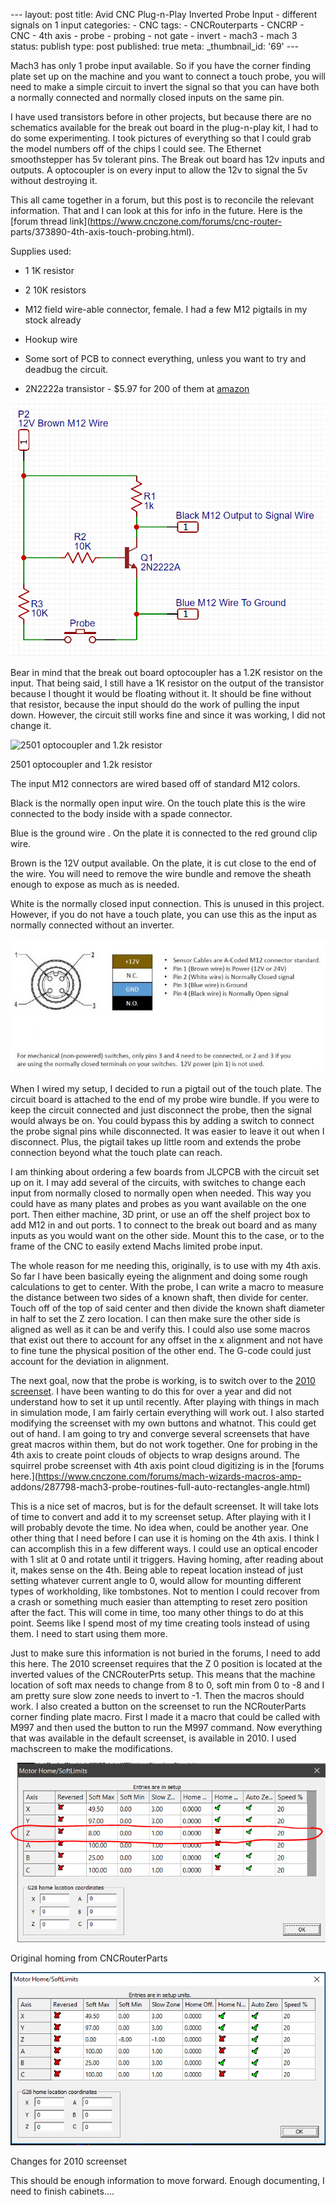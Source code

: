 \--- layout: post title: Avid CNC Plug-n-Play Inverted Probe Input - different
signals on 1 input categories: \- CNC tags: \- CNCRouterparts \- CNCRP \- CNC
\- 4th axis \- probe \- probing \- not gate \- invert \- mach3 \- mach 3
status: publish type: post published: true meta: _thumbnail_id: '69' \---

Mach3 has only 1 probe input available. So if you have the corner finding
plate set up on the machine and you want to connect a touch probe, you will
need to make a simple circuit to invert the signal so that you can have both a
normally connected and normally closed inputs on the same pin.

I have used transistors before in other projects, but because there are no
schematics available for the break out board in the plug-n-play kit, I had to
do some experimenting. I took pictures of everything so that I could grab the
model numbers off of the chips I could see. The Ethernet smoothstepper has 5v
tolerant pins. The Break out board has 12v inputs and outputs. A optocoupler
is on every input to allow the 12v to signal the 5v without destroying it.

This all came together in a forum, but this post is to reconcile the relevant
information. That and I can look at this for info in the future. Here is the
[forum thread link](https://www.cnczone.com/forums/cnc-router-
parts/373890-4th-axis-touch-probing.html).

Supplies used:

  * 1 1K resistor

  * 2 10K resistors

  * M12 field wire-able connector, female. I had a few M12 pigtails in my stock already

  * Hookup wire

  * Some sort of PCB to connect everything, unless you want to try and deadbug the circuit. 

  * 2N2222a transistor - $5.97 for 200 of them at [amazon](https://www.amazon.com/McIgIcM-2n2222-transistor-Through-2n2222a/dp/B06XPWS52G/ref=sr_1_2?ie=UTF8&qid=1550138826&sr=8-2&keywords=2n2222a)

![ProbeCircuit.PNG](/assets/img/ProbeCircuit.PNG)

Bear in mind that the break out board optocoupler has a 1.2K resistor on the
input. That being said, I still have a 1K resistor on the output of the
transistor because I thought it would be floating without it. It should be
fine without that resistor, because the input should do the work of pulling
the input down. However, the circuit still works fine and since it was
working, I did not change it.

![2501 optocoupler and 1.2k
resistor](/assets/img/20190207_091146.jpg)

2501 optocoupler and 1.2k resistor

The input M12 connectors are wired based off of standard M12 colors.

Black is the normally open input wire. On the touch plate this is the wire
connected to the body inside with a spade connector.

Blue is the ground wire . On the plate it is connected to the red ground clip
wire.

Brown is the 12V output available. On the plate, it is cut close to the end of
the wire. You will need to remove the wire bundle and remove the sheath enough
to expose as much as is needed.

White is the normally closed input connection. This is unused in this project.
However, if you do not have a touch plate, you can use this as the input as
normally connected without an inverter.

![CapturePlug.jpg](/assets/img/CapturePlug.jpg)

When I wired my setup, I decided to run a pigtail out of the touch plate. The
circuit board is attached to the end of my probe wire bundle. If you were to
keep the circuit connected and just disconnect the probe, then the signal
would always be on. You could bypass this by adding a switch to connect the
probe signal pins while disconnected. It was easier to leave it out when I
disconnect. Plus, the pigtail takes up little room and extends the probe
connection beyond what the touch plate can reach.

I am thinking about ordering a few boards from JLCPCB with the circuit set up
on it. I may add several of the circuits, with switches to change each input
from normally closed to normally open when needed. This way you could have as
many plates and probes as you want available on the one port. Then either
machine, 3D print, or use an off the shelf project box to add M12 in and out
ports. 1 to connect to the break out board and as many inputs as you would
want on the other side. Mount this to the case, or to the frame of the CNC to
easily extend Machs limited probe input.

  

The whole reason for me needing this, originally, is to use with my 4th axis.
So far I have been basically eyeing the alignment and doing some rough
calculations to get to center. With the probe, I can write a macro to measure
the distance between two sides of a known shaft, then divide for center. Touch
off of the top of said center and then divide the known shaft diameter in half
to set the Z zero location. I can then make sure the other side is aligned as
well as it can be and verify this. I could also use some macros that exist out
there to account for any offset in the x alignment and not have to fine tune
the physical position of the other end. The G-code could just account for the
deviation in alignment.

The next goal, now that the probe is working, is to switch over to the [2010
screenset](http://www.thecncwoodworker.com/2010.html). I have been wanting to
do this for over a year and did not understand how to set it up until
recently. After playing with things in mach in simulation mode, I am fairly
certain everything will work out. I also started modifying the screenset with
my own buttons and whatnot. This could get out of hand. I am going to try and
converge several screensets that have great macros within them, but do not
work together. One for probing in the 4th axis to create point clouds of
objects to wrap designs around. The squirrel probe screenset with 4th axis
point cloud digitizing is in the [forums
here.](https://www.cnczone.com/forums/mach-wizards-macros-amp-
addons/287798-mach3-probe-routines-full-auto-rectangles-angle.html)

This is a nice set of macros, but is for the default screenset. It will take
lots of time to convert and add it to my screenset setup. After playing with
it I will probably devote the time. No idea when, could be another year. One
other thing that I need before I can use it is homing on the 4th axis. I think
I can accomplish this in a few different ways. I could use an optical encoder
with 1 slit at 0 and rotate until it triggers. Having homing, after reading
about it, makes sense on the 4th. Being able to repeat location instead of
just setting whatever current angle to 0, would allow for mounting different
types of workholding, like tombstones. Not to mention I could recover from a
crash or something much easier than attempting to reset zero position after
the fact. This will come in time, too many other things to do at this point.
Seems like I spend most of my time creating tools instead of using them. I
need to start using them more.

Just to make sure this information is not buried in the forums, I need to add
this here. The 2010 screenset requires that the Z 0 position is located at the
inverted values of the CNCRouterPrts setup. This means that the machine
location of soft max needs to change from 8 to 0, soft min from 0 to -8 and I
am pretty sure slow zone needs to invert to -1. Then the macros should work. I
also created a button on the screenset to run the NCRouterParts corner finding
plate macro. First I made it a macro that could be called with M997 and then
used the button to run the M997 command. Now everything that was available in
the default screenset, is available in 2010. I used machscreen to make the
modifications.

![Original homing from CNCRouterParts](/assets/img/OGHoming.PNG)

Original homing from CNCRouterParts

![Changes for 2010 screenset](/assets/img/Capture.PNG)

Changes for 2010 screenset

  
This should be enough information to move forward. Enough documenting, I need
to finish cabinets….

